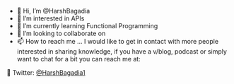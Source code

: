 - 👋 Hi, I’m @HarshBagadia
- 👀 I’m interested in APIs
- 🌱 I’m currently learning Functional Programming
- 💞️ I’m looking to collaborate on 
- 📫 How to reach me ...
I would like to get in contact with more people interested in sharing knowledge, if you have a v/blog, podcast or simply want to chat for a bit you can reach me at:

🦜 Twitter: [@HarshBagadia1](https://twitter.com/HarshBagadia1) 

<!---
HarshBagadia/HarshBagadia is a ✨ special ✨ repository because its `README.md` (this file) appears on your GitHub profile.
You can click the Preview link to take a look at your changes.
--->
